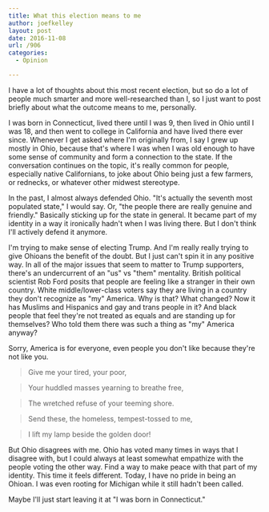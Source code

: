 ```yaml
---
title: What this election means to me
author: joefkelley
layout: post
date: 2016-11-08
url: /906
categories:
  - Opinion

---
```

I have a lot of thoughts about this most recent election, but so do a lot of people much smarter and more well-researched than I, so I just want to post briefly about what the outcome means to me, personally.

I was born in Connecticut, lived there until I was 9, then lived in Ohio until I was 18, and then went to college in California and have lived there ever since. Whenever I get asked where I'm originally from, I say I grew up mostly in Ohio, because that's where I was when I was old enough to have some sense of community and form a connection to the state. If the conversation continues on the topic, it's really common for people, especially native Californians, to joke about Ohio being just a few farmers, or rednecks, or whatever other midwest stereotype.

In the past, I almost always defended Ohio. "It's actually the seventh most populated state," I would say. Or, "the people there are really genuine and friendly." Basically sticking up for the state in general. It became part of my identity in a way it ironically hadn't when I was living there. But I don't think I'll actively defend it anymore.

I'm trying to make sense of electing Trump. And I'm really really trying to give Ohioans the benefit of the doubt. But I just can't spin it in any positive way. In all of the major issues that seem to matter to Trump supporters, there's an undercurrent of an "us" vs "them" mentality. British political scientist Rob Ford posits that people are feeling like a stranger in their own country. White middle/lower-class voters say they are living in a country they don't recognize as "my" America. Why is that? What changed? Now it has Muslims and Hispanics and gay and trans people in it? And black people that feel they're not treated as equals and are standing up for themselves? Who told them there was such a thing as "my" America anyway?

Sorry, America is for everyone, even people you don't like because they're not like you.

>Give me your tired, your poor,

>Your huddled masses yearning to breathe free,

>The wretched refuse of your teeming shore.

>Send these, the homeless, tempest-tossed to me,

>I lift my lamp beside the golden door!

But Ohio disagrees with me. Ohio has voted many times in ways that I disagree with, but I could always at least somewhat empathize with the people voting the other way. Find a way to make peace with that part of my identity. This time it feels different. Today, I have no pride in being an Ohioan. I was even rooting for Michigan while it still hadn't been called.

Maybe I'll just start leaving it at "I was born in Connecticut."